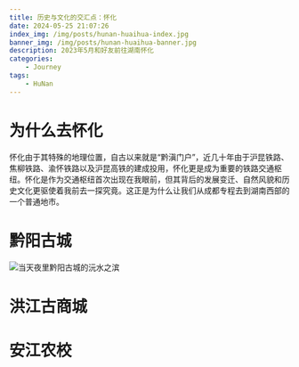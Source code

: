 ```yaml
---
title: 历史与文化的交汇点：怀化
date: 2024-05-25 21:07:26
index_img: /img/posts/hunan-huaihua-index.jpg
banner_img: /img/posts/hunan-huaihua-banner.jpg
description: 2023年5月和好友前往湖南怀化
categories:
    - Journey
tags:
    - HuNan
---
```




# 为什么去怀化
怀化由于其特殊的地理位置，自古以来就是“黔滇门户”，近几十年由于沪昆铁路、焦柳铁路、渝怀铁路以及沪昆高铁的建成投用，怀化更是成为重要的铁路交通枢纽。怀化是作为交通枢纽首次出现在我眼前，但其背后的发展变迁、自然风貌和历史文化更驱使着我前去一探究竟。这正是为什么让我们从成都专程去到湖南西部的一个普通地市。

# 黔阳古城

![当天夜里黔阳古城的沅水之滨](01.jpg)

# 洪江古商城

# 安江农校
